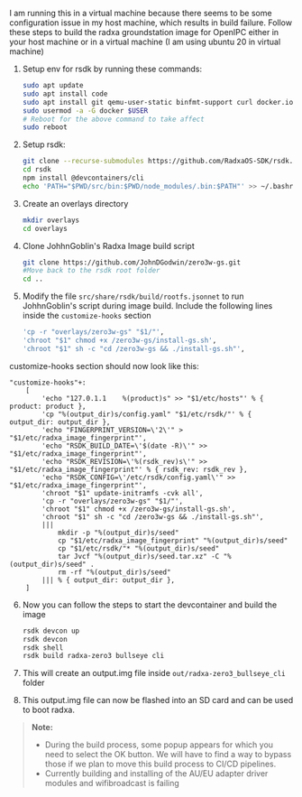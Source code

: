 I am running this in a virtual machine because there seems to be some configuration issue in my host machine, which results in build failure. Follow these steps to build the radxa groundstation image for OpenIPC either in your host machine or in a virtual machine (I am using ubuntu 20 in virtual machine)

1. Setup env for rsdk by running these commands:
    ```sh
    sudo apt update
    sudo apt install code
    sudo apt install git qemu-user-static binfmt-support curl docker.io -y
    sudo usermod -a -G docker $USER
    # Reboot for the above command to take affect
    sudo reboot
    ```

2. Setup rsdk:
    ```sh
    git clone --recurse-submodules https://github.com/RadxaOS-SDK/rsdk.git
    cd rsdk
    npm install @devcontainers/cli
    echo 'PATH="$PWD/src/bin:$PWD/node_modules/.bin:$PATH"' >> ~/.bashrc
    ```

3. Create an overlays directory
    ```sh
    mkdir overlays
    cd overlays
    ```

4. Clone JohhnGoblin's Radxa Image build script
    ```sh
    git clone https://github.com/JohnDGodwin/zero3w-gs.git
    #Move back to the rsdk root folder
    cd ..
    ```

5. Modify the file `src/share/rsdk/build/rootfs.jsonnet` to run JohhnGoblin's script during image build. Include the following lines inside the `customize-hooks` section
    ```sh
    'cp -r "overlays/zero3w-gs" "$1/"',
    'chroot "$1" chmod +x /zero3w-gs/install-gs.sh',
    'chroot "$1" sh -c "cd /zero3w-gs && ./install-gs.sh"',
    ```

customize-hooks section should now look like this:

    "customize-hooks"+:
        [
            'echo "127.0.1.1	%(product)s" >> "$1/etc/hosts"' % { product: product },
            'cp "%(output_dir)s/config.yaml" "$1/etc/rsdk/"' % { output_dir: output_dir },
            'echo "FINGERPRINT_VERSION=\'2\'" > "$1/etc/radxa_image_fingerprint"',
            'echo "RSDK_BUILD_DATE=\'$(date -R)\'" >> "$1/etc/radxa_image_fingerprint"',
            'echo "RSDK_REVISION=\'%(rsdk_rev)s\'" >> "$1/etc/radxa_image_fingerprint"' % { rsdk_rev: rsdk_rev },
            'echo "RSDK_CONFIG=\'/etc/rsdk/config.yaml\'" >> "$1/etc/radxa_image_fingerprint"',
            'chroot "$1" update-initramfs -cvk all',
            'cp -r "overlays/zero3w-gs" "$1/"',
            'chroot "$1" chmod +x /zero3w-gs/install-gs.sh',
            'chroot "$1" sh -c "cd /zero3w-gs && ./install-gs.sh"',
            |||
                mkdir -p "%(output_dir)s/seed"
                cp "$1/etc/radxa_image_fingerprint" "%(output_dir)s/seed"
                cp "$1/etc/rsdk/"* "%(output_dir)s/seed"
                tar Jvcf "%(output_dir)s/seed.tar.xz" -C "%(output_dir)s/seed" .
                rm -rf "%(output_dir)s/seed"
            ||| % { output_dir: output_dir },
        ]
   

6. Now you can follow the steps to start the devcontainer and build the image
    ```sh
    rsdk devcon up
    rsdk devcon
    rsdk shell
    rsdk build radxa-zero3 bullseye cli
    ```

7. This will create an output.img file inside `out/radxa-zero3_bullseye_cli` folder

8. This output.img file can now be flashed into an SD card and can be used to boot radxa.


> **Note:**
> - During the build process, some popup appears for which you need to select the OK button. We will have to find a way to bypass those if we plan to move this build process to CI/CD pipelines.
> - Currently building and installing of the AU/EU adapter driver modules and wifibroadcast is failing